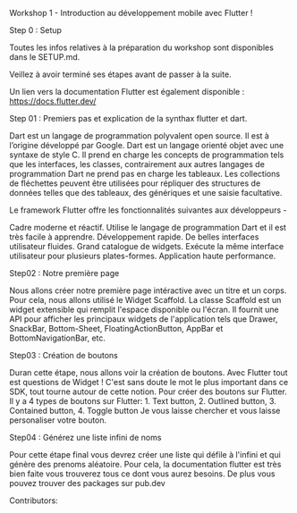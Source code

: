 Workshop 1 - Introduction au développement mobile avec Flutter !

Step 0 : Setup

Toutes les infos relatives à la préparation du workshop sont disponibles dans le SETUP.md.

Veillez à avoir terminé ses étapes avant de passer à la suite.

Un lien vers la documentation Flutter est également disponible : https://docs.flutter.dev/

Step 01 : Premiers pas et explication de la synthax flutter et dart.

Dart est un langage de programmation polyvalent open source. Il est à l’origine développé par Google.
Dart est un langage orienté objet avec une syntaxe de style C. Il prend en charge les concepts de programmation tels que les interfaces,
les classes, contrairement aux autres langages de programmation Dart ne prend pas en charge les tableaux. Les collections de fléchettes
peuvent être utilisées pour répliquer des structures de données telles que des tableaux, des génériques et une saisie facultative.

Le framework Flutter offre les fonctionnalités suivantes aux développeurs -

Cadre moderne et réactif.
Utilise le langage de programmation Dart et il est très facile à apprendre.
Développement rapide.
De belles interfaces utilisateur fluides.
Grand catalogue de widgets.
Exécute la même interface utilisateur pour plusieurs plates-formes.
Application haute performance.

Step02 : Notre première page

Nous allons créer notre première page intéractive avec un titre et un corps.
Pour cela, nous allons utilisé le Widget Scaffold.
La classe Scaffold est un widget extensible qui remplit l'espace disponible ou l'écran. Il fournit une API pour afficher les principaux widgets de
l'application tels que Drawer, SnackBar, Bottom-Sheet, FloatingActionButton, AppBar et BottomNavigationBar, etc.

Step03 : Création de boutons

Duran cette étape, nous allons voir la création de boutons. Avec Flutter tout est questions de Widget ! C'est sans doute le mot le plus important
dans ce SDK, tout tourne autour de cette notion. Pour créer des boutons sur Flutter.
Il y a 4 types de boutons sur Flutter: 1. Text button, 2. Outlined button, 3. Contained button, 4. Toggle button
Je vous laisse chercher et vous laisse personaliser votre bouton.

Step04 : Générez une liste infini de noms

Pour cette étape final vous devrez créer une liste qui défile à l'infini et qui génère des prenoms aléatoire.
Pour cela, la documentation flutter est très bien faite vous trouverez tous ce dont vous aurez besoins.
De plus vous pouvez trouver des packages sur pub.dev

Contributors:
